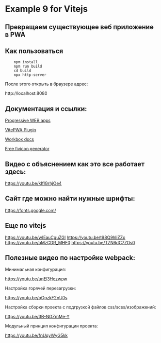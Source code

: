 # Example 9 for Vitejs

## **Превращаем существующее веб приложение в PWA**


## Как пользоваться

```
    npm install
    npm run build
    cd build
    npx http-server
```

После этого открыть в браузере адрес:

http://localhost:8080

## Документация и ссылки:

[Progressive WEB apps](https://developer.mozilla.org/en-US/docs/Web/Progressive_web_apps)

[VitePWA Plugin](https://vite-pwa-org.netlify.app/)

[Workbox docs](https://developer.chrome.com/docs/workbox/)

[Free fivicon generator](https://realfavicongenerator.net/)


## Видео с объяснением как это все работает здесь:
https://youtu.be/kIfIGrhjOe4

## Сайт где можно найти нужные шрифты:

https://fonts.google.com/

## Еще по vitejs

https://youtu.be/wIEauCguZGI
https://youtu.be/t98Q9hliZZo
https://youtu.be/aMzCDR_MHF0
https://youtu.be/TZN6dC7ZOs0


## Полезные видео по настройке webpack:


Минимальная конфигурация:

https://youtu.be/unEl3Hezwpw

Настройка горячей перезагрузки:

https://youtu.be/oOpzkF2nU0s

Настройка сборки проекта с подгрузкой файлов css/scss/изображений:

https://youtu.be/3B-NGZmMe-Y

Модульный принцип конфигурации проекта:

https://youtu.be/fnUqyWyG5kk




